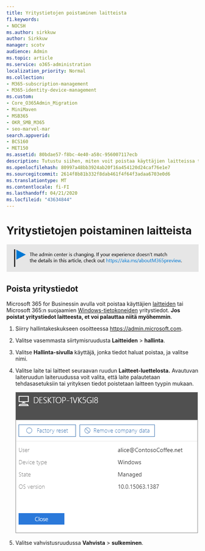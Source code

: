 ```yaml
---
title: Yritystietojen poistaminen laitteista
f1.keywords:
- NOCSH
ms.author: sirkkuw
author: Sirkkuw
manager: scotv
audience: Admin
ms.topic: article
ms.service: o365-administration
localization_priority: Normal
ms.collection:
- M365-subscription-management
- M365-identity-device-management
ms.custom:
- Core_O365Admin_Migration
- MiniMaven
- MSB365
- OKR_SMB_M365
- seo-marvel-mar
search.appverid:
- BCS160
- MET150
ms.assetid: 80bdae57-f8bc-4e40-a58c-956007117ecb
description: Tutustu siihen, miten voit poistaa käyttäjien laitteissa tai Windows-tietokoneissa olevat yritystiedot Microsoft 365 for Businessin avulla.
ms.openlocfilehash: 80997a48bb3924ab20f16a454120d24caf76e1e7
ms.sourcegitcommit: 2614f8b81b332f8dab461f4f64f3adaa6703e0d6
ms.translationtype: MT
ms.contentlocale: fi-FI
ms.lasthandoff: 04/21/2020
ms.locfileid: "43634844"
---
```

# <a name="remove-company-data-from-devices"></a>Yritystietojen poistaminen laitteista

[![Selite, jossa ilmoitetaan, että hallintakeskus muuttuu. Lisätietoja löytyy osoitteesta aka.ms/aboutM365preview.](../media/m365admincenterchanging.png)](https://docs.microsoft.com/office365/admin/microsoft-365-admin-center-preview)

## <a name="remove-company-data"></a>Poista yritystiedot

Microsoft 365 for Businessin avulla voit poistaa käyttäjien [laitteiden](app-protection-settings-for-android-and-ios.md) tai Microsoft 365:n suojaamien [Windows-tietokoneiden](protection-settings-for-windows-10-devices.md) yritystiedot. **Jos poistat yritystiedot laitteesta, et voi palauttaa niitä myöhemmin**. 
  
1. Siirry hallintakeskukseen osoitteessa <a href="https://go.microsoft.com/fwlink/p/?linkid=837890" target="_blank">https://admin.microsoft.com</a>.
    
2. Valitse vasemmasta siirtymisruudusta **Laitteiden** \> **hallinta**.  
  
3. Valitse **Hallinta-sivulla** käyttäjä, jonka tiedot haluat poistaa, ja valitse nimi. 
    
4. Valitse laite tai laitteet seuraavan ruudun **Laitteet-luettelosta.** Avautuvan laiteruudun laiteruudussa voit valita, että laite palautetaan tehdasasetuksiin tai yrityksen tiedot poistetaan laitteen tyypin mukaan. 
    
    ![Valitse Poista yrityksen tietoruudusta laite, josta haluat poistaa tiedot.](../media/resetorremove.png)
  
5. Valitse vahvistusruudussa **Vahvista** \> **sulkeminen**.
    


